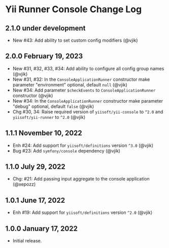 # Yii Runner Console Change Log

## 2.1.0 under development

- New #43: Add ability to set custom config modifiers (@vjik)

## 2.0.0 February 19, 2023

- New #31, #32, #33, #34: Add ability to configure all config group names (@vjik)
- New #31, #32: In the `ConsoleApplicationRunner` constructor make parameter "environment" optional,
  default `null` (@vjik)
- New #34: Add parameter `$checkEvents` to `ConsoleApplicationRunner` constructor (@vjik)
- New #34: In the `ConsoleApplicationRunner` constructor make parameter "debug" optional, default `false` (@vjik)
- Chg #30, 34: Raise required version of `yiisoft/yii-console` to `^2.0` and `yiisoft/yii-runner` to `^2.0` (@vjik)

## 1.1.1 November 10, 2022

- Enh #24: Add support for `yiisoft/definitions` version `^3.0` (@vjik)
- Bug #23: Add `symfony/console` dependency (@vjik)

## 1.1.0 July 29, 2022

- Chg: #21: Add passing input aggregate to the console application (@xepozz)

## 1.0.1 June 17, 2022

- Enh #19: Add support for `yiisoft/definitions` version `^2.0` (@vjik)

## 1.0.0 January 17, 2022

- Initial release.
